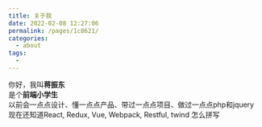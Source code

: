 ```yaml
---
title: 关于我
date: 2022-02-08 12:27:06
permalink: /pages/1c8621/
categories:
  - about
tags:
  - 
---
```

你好，我叫**蒋振东**<br>
是个**前端小学生**<br>
以前会一点点设计、懂一点点产品、带过一点点项目、做过一点点php和jquery<br>
现在还知道React, Redux, Vue, Webpack, Restful, twind 怎么拼写<br>